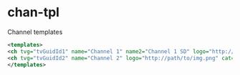 # chan-tpl
Channel templates

```xml
<templates>
<ch tvg="tvGuidId1" name="Channel 1" name2="Channel 1 SD" logo="http://path/to/img.png" cat="sports"/>
<ch tvg="tvGuidId2" name="Channel 2" logo="http://path/to/img.png" cat="sports"/>
</templates>
```

